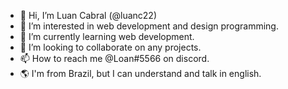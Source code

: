 - 👋 Hi, I’m Luan Cabral (@luanc22)
- 👀 I’m interested in web development and design programming.
- 🌱 I’m currently learning web development.
- 💞️ I’m looking to collaborate on any projects.
- 📫 How to reach me @Loan#5566 on discord.
- 🌎 I'm from Brazil, but I can understand and talk in english.


